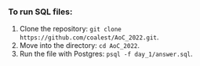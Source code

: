 ### To run SQL files:

1. Clone the repository: `git clone https://github.com/coalest/AoC_2022.git`.
2. Move into the directory: `cd AoC_2022`.
3. Run the file with Postgres: `psql -f day_1/answer.sql`.
